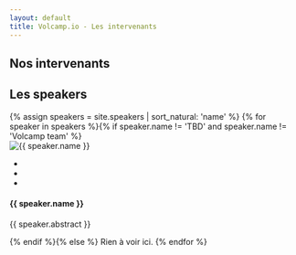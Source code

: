 ```yaml
---
layout: default
title: Volcamp.io - Les intervenants
---
```

<section class="page-header" style="background-image:url(https://www.volcamp.io/asset/images/chainedespuys_header.jpg);">
    <div class="container">
        <div class="row justify-content-center">
            <div class="col-lg-8">
                <div class="content text-center">
                    <h1 class="mb-3 text-white text-capitalize letter-spacing">Nos intervenants</h1>
                    <div class="divider mx-auto mb-4 bg-white"></div>
                </div>
            </div>
        </div>
    </div>
</section>
<section class="section-speaker section">
    <div class="container">
        <div class="row section-heading">
            <div class="col-lg-8">
                <div class="heading">
                    <div class="pl-90">
                        <h2>Les speakers</h2>
                    </div>
                </div>
            </div>
        </div>
        <div class="row">
            {% assign speakers = site.speakers | sort_natural: 'name' %}
            {% for speaker in speakers %}{% if speaker.name != 'TBD' and speaker.name != 'Volcamp team' %}
            <div class="col-lg-4 col-sm-6">
                <div class="speaker-block mb-5">
                    <div class="img-block"><img src="{{ site.baseurl }}/asset/images/speakers/{{ speaker.photo }}" alt="{{ speaker.name }}" class="img-fluid">
                        <ul class="list-inline speaker-social">
                            <li class="list-inline-item"><a href="{{ site.baseurl }}{{ speaker.url }}"><i class="icon-mic"></i></a></li>
                            <li class="list-inline-item"><a href="https://twitter.com/{{ speaker.twitter }}" class="tw"><i class="icon-twitter"></i></a></li>
                            <li class="list-inline-item"><a href="https://www.linkedin.com/in/{{ speaker.linkedin }}" class="lnked"><i class="icon-linkedin-squared"></i></a></li>
                        </ul>
                    </div>
                    <div class="speaker-info">
                        <h4 class="mb-0 mt-3">{{ speaker.name }}</h4>
                        <p>{{ speaker.abstract }}</p>
                    </div>
                </div>
            </div>
            {% endif %}{% else %}
                Rien à voir ici.
            {% endfor %}
        </div>
    </div>
</section>